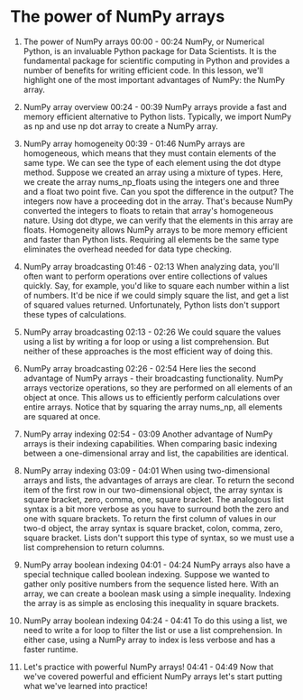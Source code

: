 # The power of NumPy arrays

1. The power of NumPy arrays
00:00 - 00:24
NumPy, or Numerical Python, is an invaluable Python package for Data Scientists. It is the fundamental package for scientific computing in Python and provides a number of benefits for writing efficient code. In this lesson, we'll highlight one of the most important advantages of NumPy: the NumPy array.

2. NumPy array overview
00:24 - 00:39
NumPy arrays provide a fast and memory efficient alternative to Python lists. Typically, we import NumPy as np and use np dot array to create a NumPy array.

3. NumPy array homogeneity
00:39 - 01:46
NumPy arrays are homogeneous, which means that they must contain elements of the same type. We can see the type of each element using the dot dtype method. Suppose we created an array using a mixture of types. Here, we create the array nums_np_floats using the integers one and three and a float two point five. Can you spot the difference in the output? The integers now have a proceeding dot in the array. That's because NumPy converted the integers to floats to retain that array's homogeneous nature. Using dot dtype, we can verify that the elements in this array are floats. Homogeneity allows NumPy arrays to be more memory efficient and faster than Python lists. Requiring all elements be the same type eliminates the overhead needed for data type checking.

4. NumPy array broadcasting
01:46 - 02:13
When analyzing data, you'll often want to perform operations over entire collections of values quickly. Say, for example, you'd like to square each number within a list of numbers. It'd be nice if we could simply square the list, and get a list of squared values returned. Unfortunately, Python lists don't support these types of calculations.

5. NumPy array broadcasting
02:13 - 02:26
We could square the values using a list by writing a for loop or using a list comprehension. But neither of these approaches is the most efficient way of doing this.

6. NumPy array broadcasting
02:26 - 02:54
Here lies the second advantage of NumPy arrays - their broadcasting functionality. NumPy arrays vectorize operations, so they are performed on all elements of an object at once. This allows us to efficiently perform calculations over entire arrays. Notice that by squaring the array nums_np, all elements are squared at once.

7. NumPy array indexing
02:54 - 03:09
Another advantage of NumPy arrays is their indexing capabilities. When comparing basic indexing between a one-dimensional array and list, the capabilities are identical.

8. NumPy array indexing
03:09 - 04:01
When using two-dimensional arrays and lists, the advantages of arrays are clear. To return the second item of the first row in our two-dimensional object, the array syntax is square bracket, zero, comma, one, square bracket. The analogous list syntax is a bit more verbose as you have to surround both the zero and one with square brackets. To return the first column of values in our two-d object, the array syntax is square bracket, colon, comma, zero, square bracket. Lists don't support this type of syntax, so we must use a list comprehension to return columns.

9. NumPy array boolean indexing
04:01 - 04:24
NumPy arrays also have a special technique called boolean indexing. Suppose we wanted to gather only positive numbers from the sequence listed here. With an array, we can create a boolean mask using a simple inequality. Indexing the array is as simple as enclosing this inequality in square brackets.

10. NumPy array boolean indexing
04:24 - 04:41
To do this using a list, we need to write a for loop to filter the list or use a list comprehension. In either case, using a NumPy array to index is less verbose and has a faster runtime.

11. Let's practice with powerful NumPy arrays!
04:41 - 04:49
Now that we've covered powerful and efficient NumPy arrays let's start putting what we've learned into practice!

